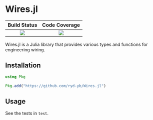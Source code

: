 # Wires.jl

| **Build Status**                          | **Code Coverage**               |
|:-----------------------------------------:|:-------------------------------:|
| [![][CI-img]][CI-url] | [![][codecov-img]][codecov-url] |

Wires.jl is a Julia library that provides various types and functions for engineering wiring.

## Installation

```julia
using Pkg

Pkg.add("https://github.com/ryd-yb/Wires.jl")
```

## Usage

See the tests in `test`.


[CI-img]: https://github.com/ryd-yb/Wires.jl/actions/workflows/CI.yml/badge.svg
[CI-url]: https://github.com/ryd-yb/Wires.jl/actions/workflows/CI.yml

[codecov-img]:  https://codecov.io/gh/ryd-yb/Wires.jl/branch/main/graph/badge.svg?token=CNF55N4HDZ
[codecov-url]: https://codecov.io/gh/ryd-yb/Wires.jl
